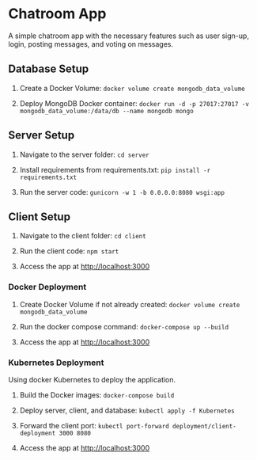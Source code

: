 
# Chatroom App

A simple chatroom app with the necessary features such as user sign-up, login, posting messages, and voting on messages.

## Database Setup

1. Create a Docker Volume:
    ```docker volume create mongodb_data_volume```

2. Deploy MongoDB Docker container:
    ```docker run -d -p 27017:27017 -v mongodb_data_volume:/data/db --name mongodb mongo```

## Server Setup

1. Navigate to the server folder:
    ```cd server```

2. Install requirements from requirements.txt:
    ```pip install -r requirements.txt```

3. Run the server code:
    ```gunicorn -w 1 -b 0.0.0.0:8080 wsgi:app```

## Client Setup

1. Navigate to the client folder:
    ```cd client```

2. Run the client code:
    ```npm start```

3. Access the app at [http://localhost:3000](http://localhost:3000)

### Docker Deployment

1. Create Docker Volume if not already created:
    ```docker volume create mongodb_data_volume```

2. Run the docker compose command:
    ```docker-compose up --build```

3. Access the app at [http://localhost:3000](http://localhost:3000)

### Kubernetes Deployment

Using docker Kubernetes to deploy the application.


1. Build the Docker images:
    ```docker-compose build```

2. Deploy server, client, and database:
    ```kubectl apply -f Kubernetes```

3. Forward the client port:
    ```kubectl port-forward deployment/client-deployment 3000 8080```

4. Access the app at [http://localhost:3000](http://localhost:3000)
